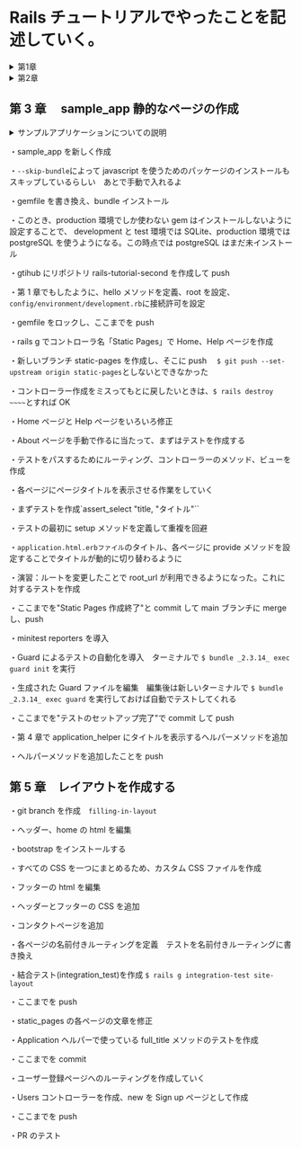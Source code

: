 # Rails チュートリアルでやったことを記述していく。

<details><summary>第1章</summary><div>

## 第 1 章　 hello_app

・クラウド IDE で環境構築

・rvm を使って`ruby3.1.2`をインストール

`$ rvm get stable`

`$ rvm install 3.1.2`

`$ rvm --default use 3.1.2`

・rails をインストールする

ruby ドキュメントをスキップする設定を`.gemrcファイル`に追加

`$ echo "gem: --no-document" >> ~/.gemrc`

`rails7.0.4`をインストール

`$ gem install rails -v 7.0.4`

・`bundler2.3.14`をインストール

`$ gem install bundler -v 2.3.14`

・cloud9 環境のディスク容量を追加する

`$ source <(curl -sL https://cdn.learnenough.com/resize)``

・`~/environment`で`hello_app`という名前の rails アプリを新規作成

バージョンを指定　`--skip-bundle`コマンドを省略すると、システム上で見つかる最も直近のバージョンの bundler が使われることになる

`$ rails _ 7.0.4 _ new hello_app --skip-bundle`

・Gemfile の中身を書き換え

・`config/environment/development.rb`にクラウド IDE から rails サーバーへ接続する許可を記述

`config.hosts.clear`

・rails サーバーを起動、初期画面が表示されることを確認

・MVC(model-view-controller)

ブラウザからのリクエストを controller が受け取り、model(データベースとの通信を担当)を対話して呼び出し、view をレンダリングして HTML をブラウザに返す

・`application_controller`に hello メソッドを定義

・`config/routes`で hello メソッドで表示される HTML を root に設定

・`localhost:3000`で hello メソッドで定義した HTML が表示されることを確認

・クラウド IDE の git バージョンが 2.17.1 であったのでアップグレード　 2.41.0 に

`$ source <(curl -sL https://cdn.learnenough.com/upgrade_git)``

### ・github にリポジトリ hello_app-second を作成してプッシュ

↓ 個人アクセストークン

```
　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
```

</div></details>

<details><summary>第2章</summary><div>

## 第 2 章　 toy_app

・`rails new` で`toy_app`を作成

・gemfile を書き換えて`bundle install`第 1 章で作ったものに加え、"sassc-rails"をインストール

・第 1 章でもしたように、hello メソッドを定義、root を設定、`config/environment/development.rb`に接続許可を設定

・rails サーバーを起動し、無事起動することを確認

### ・gtihub のリポジトリ toy\_ app_second を作成して push

・scaffold コマンドで Users モデルを作成　カラムは`name:string`と`email:string`

・作ったデータベースをマイグレート

・scaffold で作成したので、URL が~/users に新しくページが自動で作成されていることを確認

・root ページを`users/index`に変更

・scaffold はいろんなページを一気に作成してくれるので便利だが、データの検証やテストが行われていないなどの問題点が多々ある。

・Micropost モデルを作成　カラムは`content:text`と`user_id:integer`

・`models/micropost.rb`に投稿のバリデーションを作成　投稿を 140 字に制限

・`models/user.rb`に user 一人に複数の micropost が紐づくように設定　`has_many :microposts`

・`models/micropost.rb`に micropost 一つに user 一人が紐づくように設定　`belongs_to :user`

・rails コンドールで紐づけがちゃんとできているか確認

・演習：ユーザーの show ページに、ユーザーの最初の投稿を表示させる

・演習：投稿のバリデーションを追加　空白だとエラーを返すように

・演習：User モデルにバリデーションを追加　 name と email が空白のときにエラーを返す

・ユーザーと投稿のページの行ったり来たりが面倒だったのでヘッダーに各一覧へのリンクを設置

### ・toy_app の作成終了　 push

</div></details>

## 第 3 章　 sample_app 静的なページの作成

<details><summary>サンプルアプリケーションについての説明</summary><div>

# Ruby on Rails チュートリアルのサンプルアプリケーション

これは、次の教材で作られたサンプルアプリケーションです。
[_Ruby on Rails チュートリアル_](https://railstutorial.jp/)
（第 7 版）
[Michael Hartl](https://www.michaelhartl.com/) 著

## ライセンス

[Ruby on Rails チュートリアル](https://railstutorial.jp/)内にある
ソースコードは MIT ライセンスと Beerware ライセンスのもとで公開されています。
詳細は [LICENSE.md](LICENSE.md) をご覧ください。

## 使い方

このアプリケーションを動かす場合は、まずはリポジトリを手元にクローンしてください。
その後、次のコマンドで必要になる RubyGems をインストールします。

```
$ gem install bundler -v 2.3.14
$ bundle _2.3.14_ config set --local without 'production'
$ bundle _2.3.14_ install
```

その後、データベースへのマイグレーションを実行します。

```
$ rails db:migrate
```

最後に、テストを実行してうまく動いているかどうか確認してください。

```
$ rails test
```

テストが無事にパスしたら、Rails サーバーを立ち上げる準備が整っているはずです。

```
$ rails server
```

詳しくは、[_Ruby on Rails チュートリアル_](https://railstutorial.jp/)
を参考にしてください。

</div></details>

・sample_app を新しく作成

・`--skip-bundle`によって javascript を使うためのパッケージのインストールもスキップしているらしい　あとで手動で入れるよ

・gemfile を書き換え、bundle インストール

・このとき、production 環境でしか使わない gem はインストールしないように設定することで、
development と test 環境では SQLite、production 環境では postgreSQL を使うようになる。この時点では postgreSQL はまだ未インストール

・gtihub にリポジトリ rails-tutorial-second を作成して push

・第 1 章でもしたように、hello メソッドを定義、root を設定、`config/environment/development.rb`に接続許可を設定

・gemfile をロックし、ここまでを push

・rails g でコントローラ名「Static Pages」で Home、Help ページを作成

・新しいブランチ static-pages を作成し、そこに push 　`$ git push --set-upstream origin static-pages`としないとできなかった

・コントローラー作成をミスってもとに戻したいときは、`$ rails destroy ~~~~`とすれば OK

・Home ページと Help ページをいろいろ修正

・About ページを手動で作るに当たって、まずはテストを作成する

・テストをパスするためにルーティング、コントローラーのメソッド、ビューを作成

・各ページにページタイトルを表示させる作業をしていく

・まずテストを作成`assert_select "title, "タイトル"``

・テストの最初に setup メソッドを定義して重複を回避

・`application.html.erbファイル`のタイトル、各ページに provide メソッドを設定することでタイトルが動的に切り替わるように

・演習：ルートを変更したことで root_url が利用できるようになった。これに対するテストを作成

・ここまでを"Static Pages 作成終了"と commit して main ブランチに merge し、push

・minitest reporters を導入

・Guard によるテストの自動化を導入　ターミナルで `$ bundle _2.3.14_ exec guard init` を実行

・生成された Guard ファイルを編集　編集後は新しいターミナルで `$ bundle _2.3.14_ exec guard` を実行しておけば自動でテストしてくれる

・ここまでを"テストのセットアップ完了"で commit して push

・第 4 章で application_helper にタイトルを表示するヘルパーメソッドを追加

・ヘルパーメソッドを追加したことを push

## 第 5 章　レイアウトを作成する

・git branch を作成　`filling-in-layout`

・ヘッダー、home の html を編集

・bootstrap をインストールする

・すべての CSS を一つにまとめるため、カスタム CSS ファイルを作成

・フッターの html を編集

・ヘッダーとフッターの CSS を追加

・コンタクトページを追加

・各ページの名前付きルーティングを定義　テストを名前付きルーティングに書き換え

・結合テスト(integration_test)を作成 `$ rails g integration-test site-layout`

・ここまでを push

・static_pages の各ページの文章を修正

・Application ヘルパーで使っている full_title メソッドのテストを作成

・ここまでを commit

・ユーザー登録ページへのルーティングを作成していく

・Users コントローラーを作成、new を Sign up ページとして作成

・ここまでを push

・PR のテスト
